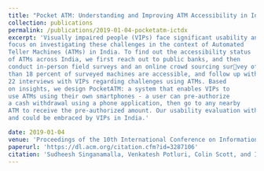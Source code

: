 ```yaml
---
title: "Pocket ATM: Understanding and Improving ATM Accessibility in India"
collection: publications
permalink: /publications/2019-01-04-pocketatm-ictdx
excerpt: 'Visually impaired people (VIPs) face significant usability and privacy challenges using digital finance technologies. In this paper, we
focus on investigating these challenges in the context of Automated
Teller Machines (ATMs) in India. To find out the accessibility status
of ATMs across India, we first reach out to public banks, and then
conduct in-person field surveys and an online crowd sourcing survey of 107 ATM machines across 4 cities in India. We find that less
than 18 percent of surveyed machines are accessible, and follow up with
22 interviews with VIPs regarding challenges using ATMs. Based
on insights, we design PocketATM: a system that enables VIPs to
use ATMs using their own smartphones - a user can pre-authorize
a cash withdrawal using a phone application, then go to any nearby
ATM to receive the pre-authorized amount. Our usability evaluation with 19 VIPs demonstrates that PocketATM is usable, practical,
and could be embraced by VIPs in India.'

date: 2019-01-04
venue: 'Proceedings of the 10th International Conference on Information and Communication Technologies and Development (ICTD 19). Ahmedabad,India.'
paperurl: 'https://dl.acm.org/citation.cfm?id=3287106'
citation: 'Sudheesh Singanamalla, Venkatesh Potluri, Colin Scott, and Indrani Medhi-Thies. 2019. PocketATM: understanding and improving ATM accessibility in India.  In Proceedings of the Tenth International Conference on Information and Communication Technologies and Development (ICTD 19). ACM, New York, NY, USA,  Article 14, 11 pages. DOI: https://doi.org/10.1145/3287098.3287106'
---
```




